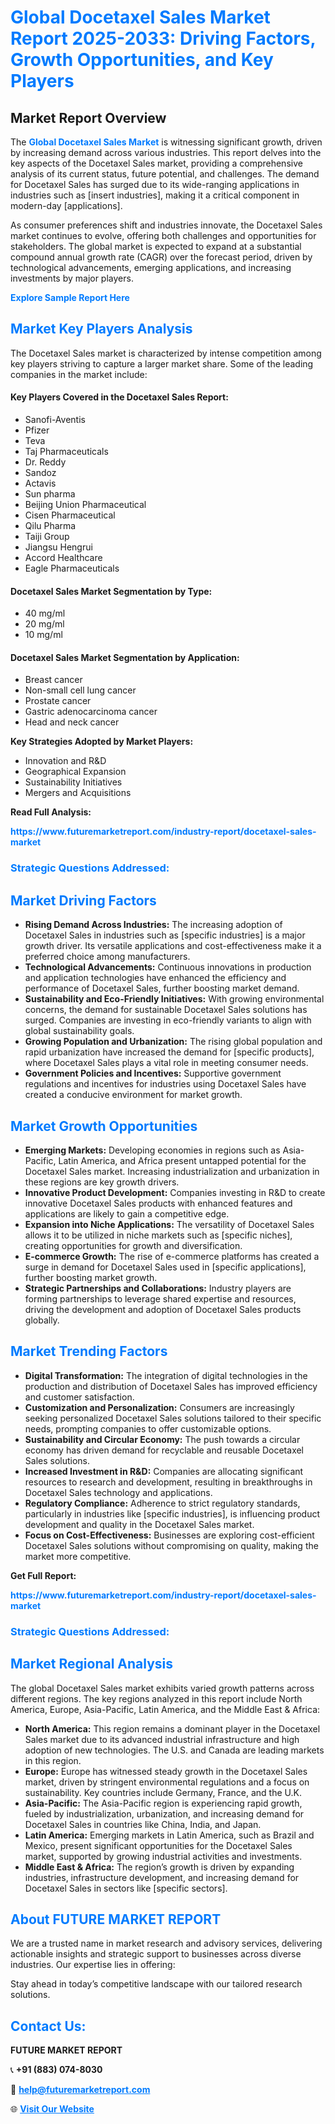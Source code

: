 <h1 style="color: #007BFF;">Global Docetaxel Sales Market Report 2025-2033: Driving Factors, Growth Opportunities, and Key Players</h1>

<section id="overview">
<h2>Market Report Overview</h2>
<p>The <a href="https://www.futuremarketreport.com/industry-report/docetaxel-sales-market" style="color: #007BFF; text-decoration: none;"><strong>Global Docetaxel Sales Market</strong></a> is witnessing significant growth, driven by increasing demand across various industries. This report delves into the key aspects of the Docetaxel Sales market, providing a comprehensive analysis of its current status, future potential, and challenges. The demand for Docetaxel Sales has surged due to its wide-ranging applications in industries such as [insert industries], making it a critical component in modern-day [applications].</p>
<p>As consumer preferences shift and industries innovate, the Docetaxel Sales market continues to evolve, offering both challenges and opportunities for stakeholders. The global market is expected to expand at a substantial compound annual growth rate (CAGR) over the forecast period, driven by technological advancements, emerging applications, and increasing investments by major players.</p>
</section>

<section id="overview">
<p><a href="https://www.futuremarketreport.com/request-sample/reportId=108977" style="color: #007BFF; text-decoration: none;"><strong>Explore Sample Report Here</strong></a></p>
</section>

<section id="key-players">
<h2 style="color: #007BFF;">Market Key Players Analysis</h2>
<p>The Docetaxel Sales market is characterized by intense competition among key players striving to capture a larger market share. Some of the leading companies in the market include:</p>
<h4>Key Players Covered in the Docetaxel Sales Report:</h4>
<ul><li>Sanofi-Aventis</li><li>Pfizer</li><li>Teva</li><li>Taj Pharmaceuticals</li><li>Dr. Reddy</li><li>Sandoz</li><li>Actavis</li><li>Sun pharma</li><li>Beijing Union Pharmaceutical</li><li>Cisen Pharmaceutical</li><li>Qilu Pharma</li><li>Taiji Group</li><li>Jiangsu Hengrui</li><li>Accord Healthcare</li><li>Eagle Pharmaceuticals</li></ul>
<h4>Docetaxel Sales Market Segmentation by Type:</h4>
<ul><li>40 mg/ml</li><li>20 mg/ml</li><li>10 mg/ml</li></ul>

<h4>Docetaxel Sales Market Segmentation by Application:</h4>
<ul><li>Breast cancer</li><li>Non-small cell lung cancer</li><li>Prostate cancer</li><li>Gastric adenocarcinoma cancer</li><li>Head and neck cancer</li></ul>
<p><strong>Key Strategies Adopted by Market Players:</strong></p>
<ul>
<li>Innovation and R&D</li>
<li>Geographical Expansion</li>
<li>Sustainability Initiatives</li>
<li>Mergers and Acquisitions</li>
</ul>
</section>

<section>
<p><strong>Read Full Analysis: </strong></p><a href="https://www.futuremarketreport.com/industry-report/docetaxel-sales-market" style="color: #007BFF; text-decoration: none;"><strong>https://www.futuremarketreport.com/industry-report/docetaxel-sales-market</strong></a>
<h3 style="color: #007BFF;">Strategic Questions Addressed:</h3>
</section>

<section id="driving-factors">
<h2 style="color: #007BFF;">Market Driving Factors</h2>
<ul>
<li><strong>Rising Demand Across Industries:</strong> The increasing adoption of Docetaxel Sales in industries such as [specific industries] is a major growth driver. Its versatile applications and cost-effectiveness make it a preferred choice among manufacturers.</li>
<li><strong>Technological Advancements:</strong> Continuous innovations in production and application technologies have enhanced the efficiency and performance of Docetaxel Sales, further boosting market demand.</li>
<li><strong>Sustainability and Eco-Friendly Initiatives:</strong> With growing environmental concerns, the demand for sustainable Docetaxel Sales solutions has surged. Companies are investing in eco-friendly variants to align with global sustainability goals.</li>
<li><strong>Growing Population and Urbanization:</strong> The rising global population and rapid urbanization have increased the demand for [specific products], where Docetaxel Sales plays a vital role in meeting consumer needs.</li>
<li><strong>Government Policies and Incentives:</strong> Supportive government regulations and incentives for industries using Docetaxel Sales have created a conducive environment for market growth.</li>
</ul>
</section>

<section id="growth-opportunities">
<h2 style="color: #007BFF;">Market Growth Opportunities</h2>
<ul>
<li><strong>Emerging Markets:</strong> Developing economies in regions such as Asia-Pacific, Latin America, and Africa present untapped potential for the Docetaxel Sales market. Increasing industrialization and urbanization in these regions are key growth drivers.</li>
<li><strong>Innovative Product Development:</strong> Companies investing in R&D to create innovative Docetaxel Sales products with enhanced features and applications are likely to gain a competitive edge.</li>
<li><strong>Expansion into Niche Applications:</strong> The versatility of Docetaxel Sales allows it to be utilized in niche markets such as [specific niches], creating opportunities for growth and diversification.</li>
<li><strong>E-commerce Growth:</strong> The rise of e-commerce platforms has created a surge in demand for Docetaxel Sales used in [specific applications], further boosting market growth.</li>
<li><strong>Strategic Partnerships and Collaborations:</strong> Industry players are forming partnerships to leverage shared expertise and resources, driving the development and adoption of Docetaxel Sales products globally.</li>
</ul>
</section>

<section id="trending-factors">
<h2 style="color: #007BFF;">Market Trending Factors</h2>
<ul>
<li><strong>Digital Transformation:</strong> The integration of digital technologies in the production and distribution of Docetaxel Sales has improved efficiency and customer satisfaction.</li>
<li><strong>Customization and Personalization:</strong> Consumers are increasingly seeking personalized Docetaxel Sales solutions tailored to their specific needs, prompting companies to offer customizable options.</li>
<li><strong>Sustainability and Circular Economy:</strong> The push towards a circular economy has driven demand for recyclable and reusable Docetaxel Sales solutions.</li>
<li><strong>Increased Investment in R&D:</strong> Companies are allocating significant resources to research and development, resulting in breakthroughs in Docetaxel Sales technology and applications.</li>
<li><strong>Regulatory Compliance:</strong> Adherence to strict regulatory standards, particularly in industries like [specific industries], is influencing product development and quality in the Docetaxel Sales market.</li>
<li><strong>Focus on Cost-Effectiveness:</strong> Businesses are exploring cost-efficient Docetaxel Sales solutions without compromising on quality, making the market more competitive.</li>
</ul>
</section>

<section>
<p><strong>Get Full Report: </strong></p><a href="https://www.futuremarketreport.com/industry-report/docetaxel-sales-market" style="color: #007BFF; text-decoration: none;"><strong>https://www.futuremarketreport.com/industry-report/docetaxel-sales-market</strong></a>
<h3 style="color: #007BFF;">Strategic Questions Addressed:</h3>
</section>


<section id="regional-analysis">
<h2 style="color: #007BFF;">Market Regional Analysis</h2>
<p>The global Docetaxel Sales market exhibits varied growth patterns across different regions. The key regions analyzed in this report include North America, Europe, Asia-Pacific, Latin America, and the Middle East & Africa:</p>
<ul>
<li><strong>North America:</strong> This region remains a dominant player in the Docetaxel Sales market due to its advanced industrial infrastructure and high adoption of new technologies. The U.S. and Canada are leading markets in this region.</li>
<li><strong>Europe:</strong> Europe has witnessed steady growth in the Docetaxel Sales market, driven by stringent environmental regulations and a focus on sustainability. Key countries include Germany, France, and the U.K.</li>
<li><strong>Asia-Pacific:</strong> The Asia-Pacific region is experiencing rapid growth, fueled by industrialization, urbanization, and increasing demand for Docetaxel Sales in countries like China, India, and Japan.</li>
<li><strong>Latin America:</strong> Emerging markets in Latin America, such as Brazil and Mexico, present significant opportunities for the Docetaxel Sales market, supported by growing industrial activities and investments.</li>
<li><strong>Middle East & Africa:</strong> The region’s growth is driven by expanding industries, infrastructure development, and increasing demand for Docetaxel Sales in sectors like [specific sectors].</li>
</ul>
</section>

<footer>
<h2 style="color: #007BFF;">About FUTURE MARKET REPORT</h2>
<p>We are a trusted name in market research and advisory services, delivering actionable insights and strategic support to businesses across diverse industries. Our expertise lies in offering:</p>

<p>Stay ahead in today’s competitive landscape with our tailored research solutions.</p>

<h2 style="color: #007BFF;">Contact Us:</h2>
<p><strong>FUTURE MARKET REPORT</strong></p>
<p>📞 <strong>+91 (883) 074-8030</strong></p>
<p>📧 <strong><a href="mailto:help@futuremarketreport.com" style="color: #007BFF;">help@futuremarketreport.com</a></strong></p>
<p>🌐 <strong><a href="https://www.futuremarketreport.com/" style="color: #007BFF;">Visit Our Website</a></strong></p>
</footer>